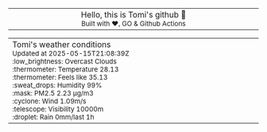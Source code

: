 
<div align="center">
<table>
<tbody>
<td align="center">
<img width="2000" height="0"><br>
Hello, this is Tomi's github 👋<br>
<sup>Built with ❤️, GO & Github Actions</sup><br>
<img width="2000" height="0">
</td>
</tbody>
</table>
</div>
<table>
<tbody>
<td align="left">
<img width="2000" height="0"><br>
Tomi's weather conditions<br>
<sup>Updated at 2025-05-15T21:08:39Z</sup><br>
<sup>:low_brightness: Overcast Clouds</sup><br>
<sup>:thermometer: Temperature 28.13 </sup><br>
<sup>:thermometer: Feels like 35.13</sup><br>
<sup>:sweat_drops: Humidity 99%</sup><br>
<sup>:mask: PM2.5 2.23 μg/m3</sup><br>
<sup>:cyclone: Wind 1.09m/s </sup><br>
<sup>:telescope: Visibility 10000m </sup><br>
<sup>:droplet: Rain 0mm/last 1h </sup><br>
<img width="2000" height="0">
</td>
<td align="left">
<img width="2000" height="0"><br>
<br>
<img width="2000" height="0">
</td>
</tbody>
</table>
</div>
    